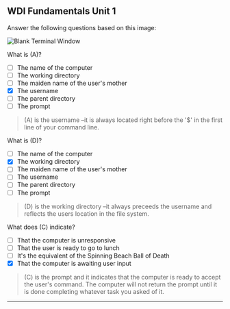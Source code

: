 **WDI Fundamentals Unit 1**
---

Answer the following questions based on this image:

![Blank Terminal Window](../assets/Graphics/blank_terminal.gif)

What is (A)?
- [ ] The name of the computer
- [ ] The working directory
- [ ] The maiden name of the user's mother
- [x] The username
- [ ] The parent directory
- [ ] The prompt

> (A) is the username –it is always located right before the '$' in the first line of your command line.

What is (D)?
- [ ] The name of the computer
- [x] The working directory
- [ ] The maiden name of the user's mother
- [ ] The username
- [ ] The parent directory
- [ ] The prompt

> (D) is the working directory –it always preceeds the username and reflects the users location in the file system.


What does (C) indicate?
- [ ] That the computer is unresponsive
- [ ] That the user is ready to go to lunch
- [ ] It's the equivalent of the Spinning Beach Ball of Death
- [x] That the computer is awaiting user input

> (C) is the prompt and it indicates that the computer is ready to accept the user's command.  The computer will not return the prompt until it is done completing whatever task you asked of it.

---
